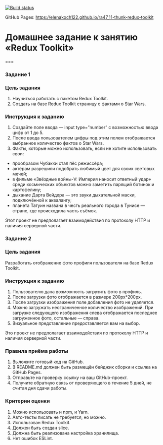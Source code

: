 [![Build status](https://ci.appveyor.com/api/projects/status/0psvoln9lx88g25b?svg=true)](https://ci.appveyor.com/project/elenakoch122/ra47-11-thunk-redux-toolkit)

GitHub Pages: https://elenakoch122.github.io/ra47_11-thunk-redux-toolkit

# Домашнее задание к занятию «Redux Toolkit»
===
### Задание 1
### Цель задания
1. Научиться работать с пакетом Redux Toolkit.
2. Создать на базе Redux Toolkit страницу с фактами о Star Wars.

### Инструкция к заданию
1. Создайте поле ввода — input type=”number” с возможностью ввода цифр от 1 до 5.
2. После ввода пользователем цифры под этим полем отображается выбранное количество фактов о Star Wars.
3. Факты, которые можно использовать, если не хотите использовать свои:
- прообразом Чубакки стал пёс режиссёра;
- актёрам разрешили подобрать любимый цвет для своих световых мечей;
- в фильме «Звёздные войны-V: Империя наносит ответный удар» среди космических объектов можно заметить парящий ботинок и картофелину;
- дыхание Дарта Вейдера — это звуки дыхательной маски, подключённой к аквалангу;
- планета Татуин названа в честь реального города в Тунисе — стране, где происходила часть съёмок.

Этот проект не предполагает взаимодействия по протоколу HTTP и наличия серверной части.

### Задание 2

### Цель задания
Разработать отображение фото профиля пользователя на базе Redux Toolkit.

### Инструкция к заданию
1. Пользователю дана возможность загрузить фото в профиль.
2. После загрузки фото отображается в размере 200px*200px.
3. После загрузки изображения поле добавления фото не удаляется.
4. Можно загружать неограниченное количество изображений. При загрузке следующего изображения слева отображается последнее загруженное фото, остальные — справа.
5. Визуальное представление предоставляется вам на выбор.

Это проект не предполагает взаимодействия по протоколу HTTP и наличия серверной части.

### Правила приёма работы
1. Выложите готовый код на GitHub.
2. В README.md должен быть размещён бейджик сборки и ссылка на GitHub Pages.
3. Отправьте на проверку ссылку на ваш GitHub-проект.
4. Получите обратную связь от проверяющего в течение 5 дней, не считая дня сдачи работы.

### Критерии оценки
1. Можно использовать и npm, и Yarn.
2. Авто-тесты писать не требуется, но можно.
3. Использован Redux Toolkit.
4. Должен быть создан slice.
5. Должна быть реализована настройка хранилища.
6. Нет ошибок ESLint.